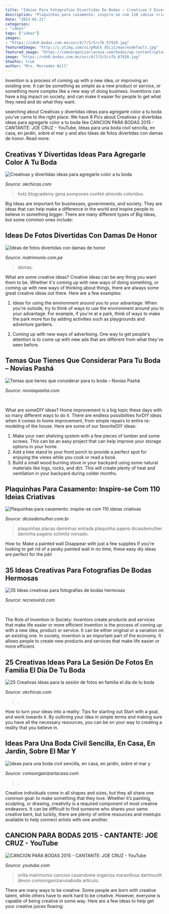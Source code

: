 ```yaml
---
title: "Ideias Para Fotografias Divertidas De Bodas ~ Creativas Y Divertidas Ideas Para Agregarle Color A Tu Boda"
description: "Plaquinhas para casamento: inspire-se com 110 ideias criativas"
date: "2023-01-21"
categories:
- "ideas"
tags: ["ideas"]
images:
- "https://cdn0.bodas.com.mx/usr/4/7/5/5/cfb_67928.jpg"
featuredImage: "http://i.ytimg.com/vi/pRUCk_d5ijI/maxresdefault.jpg"
featured_image: "https://comoorganizarlacasa.com/bodas/wp-content/uploads/2018/02/ideas-para-bodas-civil-21.jpg"
image: "https://cdn0.bodas.com.mx/usr/4/7/5/5/cfb_67928.jpg"
ShowToc: true
author: "Mrs. Mercedes Will"
---
```



Invention is a process of coming up with a new idea, or improving an existing one. It can be something as simple as a new product or service, or something more complex like a new way of doing business. Inventions can have a big impact on society, and can make it easier for people to get what they need and do what they want.

	

		
searching about Creativas y divertidas ideas para agregarle color a tu boda you've came to the right place. We have 8 Pics about Creativas y divertidas ideas para agregarle color a tu boda like CANCION PARA BODAS 2015 - CANTANTE: JOE CRUZ - YouTube, Ideas para una boda civil sencilla, en casa, en jardín, sobre el mar y and also Ideas de fotos divertidas con damas de honor. Read more:
		
    
## Creativas Y Divertidas Ideas Para Agregarle Color A Tu Boda

<img loading=lazy src="https://www.okchicas.com/wp-content/uploads/2015/12/25-maneras-de-agregar-color-a-tu-boda-27.jpg" onerror="this.onerror=null;this.src='https://tse3.mm.bing.net/th?id=OIP.V48K99ocYtGcSah8CULN9wHaKf&amp;pid=15.1';" alt="Creativas y divertidas ideas para agregarle color a tu boda">

_Source: okchicas.com_

>hotz blogcademy gena pompones confeti atrevido coloridos. 

	

Big Ideas are important for businesses, governments, and society. They are ideas that can help make a difference in the world and inspire people to believe in something bigger. There are many different types of Big Ideas, but some common ones include: 

    
## Ideas De Fotos Divertidas Con Damas De Honor

<img loading=lazy src="https://cdn0.bodas.com.mx/usr/4/7/5/5/cfb_67928.jpg" onerror="this.onerror=null;this.src='https://tse1.mm.bing.net/th?id=OIP.o-SnXvHUi9Ur3H5-T3aq0AHaF7&amp;pid=15.1';" alt="Ideas de fotos divertidas con damas de honor">

_Source: matrimonio.com.pe_

>damas. 

	

What are some creative ideas?
Creative ideas can be any thing you want them to be. Whether it's coming up with new ways of doing something, or coming up with new ways of thinking about things, there are always some great creative ideas out there. Here are a few examples: 
1. Ideas for using the environment around you to your advantage. When you're outside, try to think of ways to use the environment around you to your advantage. For example, if you're at a park, think of ways to make the park more fun by adding activities such as playgrounds and adventure gardens. 

2. Coming up with new ways of advertising. One way to get people's attention is to come up with new ads that are different from what they've seen before.

    
## Temas Que Tienes Que Considerar Para Tu Boda – Novias Pashá

<img loading=lazy src="http://noviaspasha.com/wp-content/uploads/2018/12/Foto-C.jpg" onerror="this.onerror=null;this.src='https://tse4.mm.bing.net/th?id=OIP.G83bE1mQm4Q51M9HnUn2TAHaLH&amp;pid=15.1';" alt="Temas que tienes que considerar para tu boda – Novias Pashá">

_Source: noviaspasha.com_

>. 

	

What are someDIY ideas?
Home improvement is a big topic these days with so many different ways to do it. There are endless possibilities forDIY ideas when it comes to home improvement, from simple repairs to entire re-modeling of the house. Here are some of our favoriteDIY ideas:
1. Make your own shelving system with a few pieces of lumber and some screws. This can be an easy project that can help improve your storage options in your home.
2. Add a tree stand to your front porch to provide a perfect spot for enjoying the views while you cook or read a book.
3. Build a small wood burning stove in your backyard using some natural materials like logs, rocks, and dirt. This will create plenty of heat and ventilation in your backyard during colder months. 

    
## Plaquinhas Para Casamento: Inspire-se Com 110 Ideias Criativas

<img loading=lazy src="https://www.dicasdemulher.com.br/wp-content/uploads/2018/03/plaquinhas-para-casamento-1-01.jpg" onerror="this.onerror=null;this.src='https://tse3.mm.bing.net/th?id=OIP.IQevTg7O8IBc20BSTw4qBQHaHa&amp;pid=15.1';" alt="Plaquinhas para casamento: inspire-se com 110 ideias criativas">

_Source: dicasdemulher.com.br_

>plaquinhas placas daminhas entrada plaquinha pajens dicasdemulher daminha pagens schmitz noivado. 

	

How to: Make a painted wall Disappear with just a few supplies
If you're looking to get rid of a pesky painted wall in no time, these easy diy ideas are perfect for the job!

    
## 35 Ideas Creativas Para Fotografías De Bodas Hermosas

<img loading=lazy src="https://www.recreoviral.com/wp-content/uploads/2014/08/mamas.jpg" onerror="this.onerror=null;this.src='https://tse2.mm.bing.net/th?id=OIP.SO86UEkeK93_qgQZy0a3CgHaFK&amp;pid=15.1';" alt="35 Ideas creativas para fotografías de bodas hermosas">

_Source: recreoviral.com_

>. 

	

The Role of Invention in Society: Inventors create products and services that make life easier or more efficient
Invention is the process of coming up with a new idea, product or service. It can be either original or a variation on an existing one. In society, invention is an important part of the economy. It allows people to create new products and services that make life easier or more efficient.

    
## 25 Creativas Ideas Para La Sesión De Fotos En Familia El Día De Tu Boda

<img loading=lazy src="https://www.okchicas.com/wp-content/uploads/2015/10/fotos-de-bodas-creativas-con-la-familia-21.jpeg" onerror="this.onerror=null;this.src='https://tse1.mm.bing.net/th?id=OIP.UQwRcimMLwor6ZiNnqxG3QHaEN&amp;pid=15.1';" alt="25 Creativas ideas para la sesión de fotos en familia el día de tu boda">

_Source: okchicas.com_

>. 

	

How to turn your ideas into a reality: Tips for starting out
Start with a goal, and work towards it. By outlining your idea in simple terms and making sure you have all the necessary resources, you can be on your way to creating a reality that you believe in.

    
## Ideas Para Una Boda Civil Sencilla, En Casa, En Jardín, Sobre El Mar Y

<img loading=lazy src="https://comoorganizarlacasa.com/bodas/wp-content/uploads/2018/02/ideas-para-bodas-civil-21.jpg" onerror="this.onerror=null;this.src='https://tse4.mm.bing.net/th?id=OIP.-IPs-LmsZjiwD_HvM9knlgHaLH&amp;pid=15.1';" alt="Ideas para una boda civil sencilla, en casa, en jardín, sobre el mar y">

_Source: comoorganizarlacasa.com_

>. 

	

Creative individuals come in all shapes and sizes, but they all share one common goal: to make something that they love. Whether it’s painting, sculpting, or drawing, creativity is a required component of most creative endeavors. It can be difficult to find someone who shares your same creative bent, but luckily, there are plenty of online resources and meetups available to help connect artists with one another.

    
## CANCION PARA BODAS 2015 - CANTANTE: JOE CRUZ - YouTube

<img loading=lazy src="http://i.ytimg.com/vi/pRUCk_d5ijI/maxresdefault.jpg" onerror="this.onerror=null;this.src='https://tse4.mm.bing.net/th?id=OIP.79iDDNDY6pMb79X9BvIHFAHaEK&amp;pid=15.1';" alt="CANCION PARA BODAS 2015 - CANTANTE: JOE CRUZ - YouTube">

_Source: youtube.com_

>orilla matrimonio cancion casandome organiza maravillosa dartmouth devon comoorganizarunaboda artículo. 

	

There are many ways to be creative. Some people are born with creative talent, while others have to work hard to be creative. However, everyone is capable of being creative in some way. Here are a few ideas to help get your creative juices flowing:

